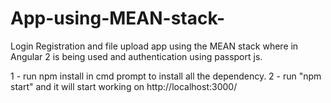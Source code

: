 # App-using-MEAN-stack-
Login Registration and file upload app using the MEAN stack where in Angular 2 is being used and authentication using passport js.

1 - run npm install in cmd prompt to install all the dependency.
2 - run "npm start" and it will start working on http://localhost:3000/ 
